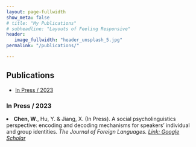 ```yaml
---
layout: page-fullwidth
show_meta: false
# title: "My Publications"
# subheadline: "Layouts of Feeling Responsive"
header:
   image_fullwidth: "header_unsplash_5.jpg"
permalink: "/publications/"

---
```


<div id="publications">
  <h2>Publications</h2>
  <ul>
    <li><a href="#In Press / 2023">In Press / 2023</a></li>
    <!-- <li><a href="#2022">2022</a></li>
    <li><a href="#2021">2021</a></li>
    <li><a href="#2020">2020</a></li> -->
  </ul>
  <h3 id="In Press / 2023">In Press / 2023</h3>
  <u1>
    <li><strong>Chen, W</strong>., Hu, Y. & Jiang, X. (In Press). A social psycholinguistics perspective: encoding and decoding mechanisms for speakers’ individual and group identities. <em>The Journal of Foreign Languages<em>. 
    <a href="https://scholar.google.co.uk/citations?view_op=view_citation&hl=zh-TW&user=iF2CM7sAAAAJ&sortby=pubdate&citation_for_view=iF2CM7sAAAAJ:DwWRdx-KAo4C">Link: Google Scholar
  <u1>

  <!-- </ul>
  <h3 id="2022">2022</h3>
  <ul>
    <li>Bara, I., Binney, R. J., & Ramsey, R. (2022). Investigating the Role of Working Memory Resources across Aesthetic and Non-Aesthetic Judgments. Quarterly Journal of Experimental Psychology. <a href="pdf">pdf</a>  <a href="doi">doi</a>  <a href="Open Science Framework">Open Science Framework</a>  <a href="preprint">preprint</a></li>
  </ul>
  <h3 id="2021">2021</h3>
  <ul>
    <li>Bara, I., Darda, K. M., Kurz, A. S., & Ramsey, R. (2021). Functional Specificity and Neural Integration in the Aesthetic Appreciation of Artworks with Implied Motion. European Journal of Neuroscience. <a href="pdf">pdf</a>  <a href="doi">doi</a>  <a href="Open Science Framework">Open Science Framework</a>  <a href="preprint">preprint</a></li>
  </ul> -->
